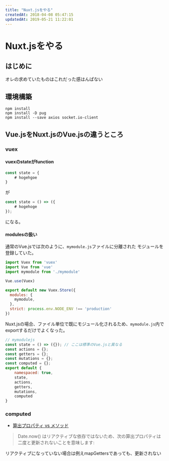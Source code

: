 ```yaml
---
title: "Nuxt.jsをやる"
createdAt: 2018-04-08 05:47:15
updatedAt: 2019-05-21 11:22:01
---
```


# Nuxt.jsをやる

## はじめに

オレの求めていたものはこれだった感はんぱない

## 環境構築

```
npm install 
npm install -D pug
npm install --save axios socket.io-client
```


## Vue.jsをNuxt.jsのVue.jsの違うところ

### vuex

#### vuexのstateがfunction

```js
const state = {
    # hogehgoe
}
```

が

```js
const state = () => ({
    # hogehoge
});
```

になる。

#### modulesの扱い

通常のVue.jsでは次のように、`mymodule.js`ファイルに分離された
モジュールを登録していた。

```js
import Vuex from 'vuex'
import Vue from 'vue'
import mymodule from './mymodule'

Vue.use(Vuex)

export default new Vuex.Store({
  modules: {
    mymodule,
  },
  strict: process.env.NODE_ENV !== 'production'
})
```

Nuxt.jsの場合、ファイル単位で既にモジュール化されるため、`mymodule.js`内で
exportするだけでよくなった。

```js
// mymodulejs
const state = () => ({}); // ここは標準のVue.jsと異なる
const actions = {};
const getters = {};
const mutations = {};
const computed = {};
export default {
    namespaced: true,
    state,
    actions,
    getters,
    mutations,
    computed
}
```

### computed

- [算出プロパティ vs メソッド](https://jp.vuejs.org/v2/guide/computed.html#%E7%AE%97%E5%87%BA%E3%83%97%E3%83%AD%E3%83%91%E3%83%86%E3%82%A3-vs-%E3%83%A1%E3%82%BD%E3%83%83%E3%83%89)

> Date.now() はリアクティブな依存ではないため、次の算出プロパティは二度と更新されないことを意味します:

リアクティブになっていない場合は例えmapGettersであっても、更新されない







